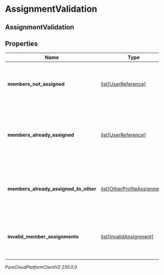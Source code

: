 # AssignmentValidation

## AssignmentValidation

## Properties

|Name | Type | Description | Notes|
|------------ | ------------- | ------------- | -------------|
| **members_not_assigned** | [list[UserReference]](UserReference) | The list of users that are not assigned to any custom performance profile | [optional] |
| **members_already_assigned** | [list[UserReference]](UserReference) | The list of users that are already assigned to the requesting custom performance profile | [optional] |
| **members_already_assigned_to_other** | [list[OtherProfileAssignment]](OtherProfileAssignment) | The list of users that are already assigned to other custom performance profiles | [optional] |
| **invalid_member_assignments** | [list[InvalidAssignment]](InvalidAssignment) | The list of user id that are invalid for the gamfication service to handle | [optional] |



_PureCloudPlatformClientV2 230.0.0_
